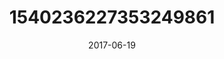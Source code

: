 ---
title: "1540236227353249861"
cover: "2017-06-19 10.01.28 1540236227353249861_46248401"
photo: "2017-06-19 10.01.28 1540236227353249861_46248401"
date: "2017-06-19"
type: "photo"
---